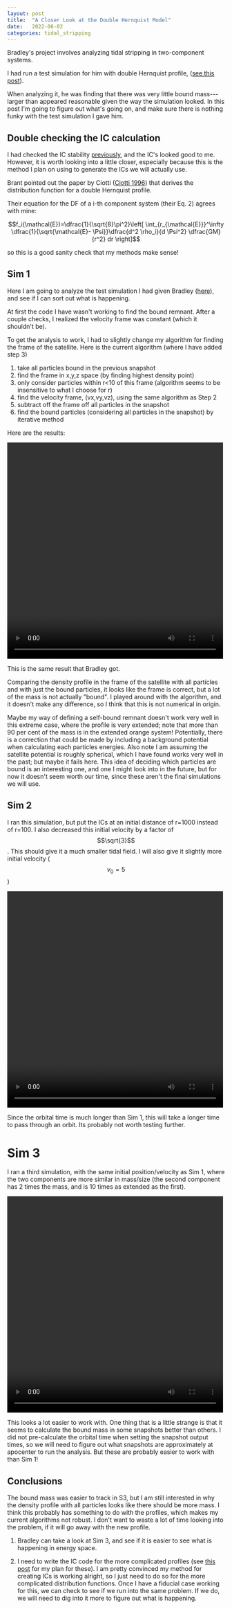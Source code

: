 ```yaml
---
layout: post
title:  "A Closer Look at the Double Hernquist Model"
date:   2022-06-02
categories: tidal_stripping
---
```


Bradley's project involves analyzing tidal stripping in two-component systems.

I had run a test simulation for him with double Hernquist profile, (<a href="https://ndrakos.github.io/blog/tidal_stripping/Two_Component_System/">see this post</a>).

When analyzing it, he was finding that there was very little bound mass---larger than appeared reasonable given the way the simulation looked. In this post I'm going to figure out what's going on, and make sure there is nothing funky with the test simulation I gave him.

## Double checking the IC calculation

I had checked the IC stability <a href="https://ndrakos.github.io/blog/tidal_stripping/Two_Component_System/">previously</a>, and the IC's looked good to me. However, it is worth looking into a little closer, especially because this is the method I plan on using to generate the ICs we will actually use.


Brant pointed out the paper by Ciotti (<a href="">Ciotti 1996</a>) that derives the distribution function for a double Hernquist profile.

Their equation for the DF of a i-th component system (their Eq. 2) agrees with mine:

$$f_i(\mathcal{E})=\dfrac{1}{\sqrt{8}\pi^2}\left[ \int_{r_{\mathcal{E}}}^\infty \dfrac{1}{\sqrt{\mathcal{E}- \Psi}}\dfrac{d^2 \rho_i}{d \Psi^2} \dfrac{GM}{r^2} dr \right]$$

so this is a good sanity check that my methods make sense!


## Sim 1

Here I am going to analyze the test simulation I had given Bradley (<a href="https://ndrakos.github.io/blog/tidal_stripping/Two_Component_System/">here</a>), and see if I can sort out what is happening.

At first the code I have wasn't working to find the bound remnant. After a couple checks, I realized the velocity frame was constant (which it shouldn't be).

To get the analysis to work, I had to slightly change my algorithm for finding the frame of the satellite. Here is the current algorithm (where I have added step 3)
1. take all particles bound in the previous snapshot
2. find the frame in x,y,z space (by finding highest density point)
3. only consider particles within r<10 of this frame (algorithm seems to be insensitive to what I choose for r)
4. find the velocity frame, (vx,vy,vz), using the same algorithm as Step 2
5. subtract off the frame off all particles in the snapshot
6. find the bound particles (considering all particles in the snapshot) by iterative method

Here are the results:

<video src="{{site.baseurl}}/assets/videos/Sim1.mp4" width="500" height="500" controls>
</video>

This is the same result that Bradley got.

Comparing the density profile in the frame of the satellite with all particles and with just the bound particles, it looks like the frame is correct, but a lot of the mass is not actually "bound". I played around with the algorithm, and it doesn't make any difference, so I think that this is not numerical in origin.

Maybe my way of defining a self-bound remnant doesn't work very well in this extreme case, where the profile is very extended; note that more than 90 per cent of the mass is in the extended orange system! Potentially, there is a correction that could be made  by including a background potential when calculating each particles energies. Also note I am assuming the satellite potential is roughly spherical, which I have found works very well in the past; but maybe it fails here. This idea of deciding which particles are bound is an interesting one, and one I might look into in the future, but for now it doesn't seem worth our time, since these aren't the final simulations we will use.


## Sim 2

I ran this simulation, but put the ICs at an initial distance of r=1000 instead of r=100. I also decreased this initial velocity by a factor of $$\sqrt{3}$$. This should give it a much smaller tidal field. I will also give it slightly more initial velocity ($$v_0=5$$)

<video src="{{site.baseurl}}/assets/videos/Sim2.mp4" width="500" height="500" controls>
</video>

Since the orbital time is much longer than Sim 1, this will take a longer time to pass through an orbit. Its probably not worth testing further.


# Sim 3

I ran a third simulation, with the same initial position/velocity as Sim 1, where the two components are more similar in mass/size (the second component has 2 times the mass, and is 10 times as extended as the first).


<video src="{{site.baseurl}}/assets/videos/Sim3.mp4" width="500" height="500" controls>
</video>

This looks a lot easier to work with. One thing that is a little strange is that it seems to calculate the bound mass in some snapshots better than others. I did not pre-calculate the orbital time when setting the snapshot output times, so we will need to figure out what snapshots are approximately at apocenter to run the analysis. But these are probably easier to work with than Sim 1!


## Conclusions

The bound mass was easier to track in S3, but I am still interested in why the density profile with all particles looks like there should be more mass. I think this probably has something to do with the profiles, which makes my current algorithms not robust. I don't want to waste a lot of time looking into the problem, if it will go away with the new profile.

1. Bradley can take a look at Sim 3, and see if it is easier to see what is happening in energy space.

2. I need to write the IC code for the more complicated profiles (see <a href="https://ndrakos.github.io/blog/tidal_stripping/General_model_for_two-component_satellite/">this post</a> for my plan for these). I am pretty convinced my method for creating ICs is working alright, so I just need to do so for the more complicated distribution functions. Once I have a fiducial case working for this, we can check to see if we run into the same problem. If we do, we will need to dig into it more to figure out what is happening.

